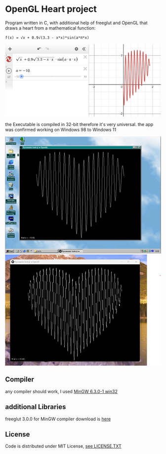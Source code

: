 # OpenGL Heart project
Program written in C, with additional help of freeglut and OpenGL that draws a heart from a mathematical function:
```
f(x) = √x + 0.9√(3.3 - x*x)*sin(a*π*x)
```
<div align="center">
  <img src=images\func.png>
</div>

the Executable is compiled in 32-bit therefore it's very universal.
the app was confirmed working on Windows 98 to Windows 11
<div align="center">
  <img src=images\win98.png>
  <img src=images\win11.png>
</div>

## Compiler
any compiler should work, I used <a href="https://sourceforge.net/projects/mingw/files/Installer/mingw-get-setup.exe/download">MinGW 6.3.0-1 win32</a>

## additional Libraries
freeglut 3.0.0 for MinGW compiler download is <a href="https://www.transmissionzero.co.uk/software/freeglut-devel/">here</a>

## License
Code is distributed under MIT License, <a href="">see LICENSE.TXT

